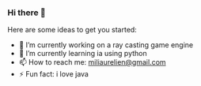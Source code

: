### Hi there 👋

Here are some ideas to get you started:

- 🔭 I’m currently working on a ray casting game engine
- 🌱 I’m currently learning ia using python  
- 📫 How to reach me: miliaurelien@gmail.com
- ⚡ Fun fact: i love java

